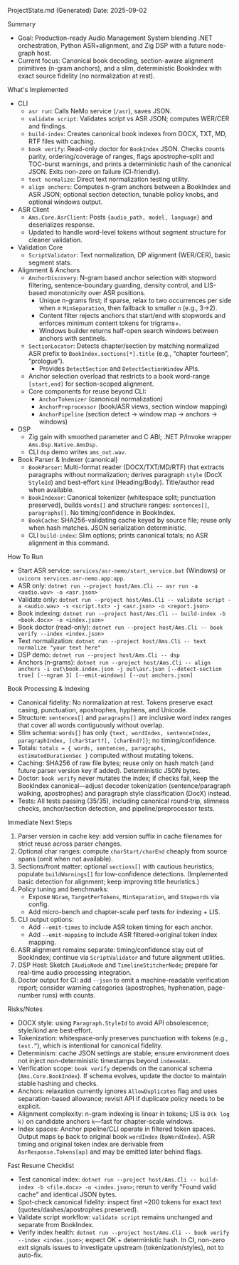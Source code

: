 ProjectState.md (Generated)
Date: 2025-09-02

Summary
- Goal: Production-ready Audio Management System blending .NET orchestration, Python ASR+alignment, and Zig DSP with a future node-graph host.
- Current focus: Canonical book decoding, section-aware alignment primitives (n-gram anchors), and a slim, deterministic BookIndex with exact source fidelity (no normalization at rest).

What's Implemented
- CLI
  - `asr run`: Calls NeMo service (`/asr`), saves JSON.
  - `validate script`: Validates script vs ASR JSON; computes WER/CER and findings.
  - `build-index`: Creates canonical book indexes from DOCX, TXT, MD, RTF files with caching.
  - `book verify`: Read-only doctor for `BookIndex` JSON. Checks counts parity, ordering/coverage of ranges, flags apostrophe-split and TOC-burst warnings, and prints a deterministic hash of the canonical JSON. Exits non-zero on failure (CI-friendly). 
  - `text normalize`: Direct text normalization testing utility.
  - `align anchors`: Computes n-gram anchors between a BookIndex and ASR JSON; optional section detection, tunable policy knobs, and optional windows output.
- ASR Client
  - `Ams.Core.AsrClient`: Posts `{audio_path, model, language}` and deserializes response.
  - Updated to handle word-level tokens without segment structure for cleaner validation.
- Validation Core
  - `ScriptValidator`: Text normalization, DP alignment (WER/CER), basic segment stats.
- Alignment & Anchors
  - `AnchorDiscovery`: N-gram based anchor selection with stopword filtering, sentence-boundary guarding, density control, and LIS-based monotonicity over ASR positions.
    - Unique n-grams first; if sparse, relax to two occurrences per side when ≥ `MinSeparation`, then fallback to smaller `n` (e.g., 3→2).
    - Content filter rejects anchors that start/end with stopwords and enforces minimum content tokens for trigrams+.
    - Windows builder returns half-open search windows between anchors with sentinels.
  - `SectionLocator`: Detects chapter/section by matching normalized ASR prefix to `BookIndex.sections[*].title` (e.g., “chapter fourteen”, “prologue”).
    - Provides `DetectSection` and `DetectSectionWindow` APIs.
  - Anchor selection overload that restricts to a book word-range `[start,end]` for section-scoped alignment.
  - Core components for reuse beyond CLI:
    - `AnchorTokenizer` (canonical normalization)
    - `AnchorPreprocessor` (book/ASR views, section window mapping)
    - `AnchorPipeline` (section detect → window map → anchors → windows)
- DSP
  - Zig gain with smoothed parameter and C ABI; .NET P/Invoke wrapper `Ams.Dsp.Native.AmsDsp`.
  - CLI `dsp` demo writes `ams_out.wav`.
- Book Parser & Indexer (canonical)
  - `BookParser`: Multi-format reader (DOCX/TXT/MD/RTF) that extracts paragraphs without normalization; derives paragraph `style` (DocX `StyleId`) and best-effort `kind` (Heading/Body). Title/author read when available.
  - `BookIndexer`: Canonical tokenizer (whitespace split; punctuation preserved), builds `words[]` and structure ranges: `sentences[]`, `paragraphs[]`. No timing/confidence in BookIndex.
  - `BookCache`: SHA256-validating cache keyed by source file; reuse only when hash matches. JSON serialization deterministic.
  - CLI `build-index`: Slim options; prints canonical totals; no ASR alignment in this command.

How To Run
- Start ASR service: `services/asr-nemo/start_service.bat` (Windows) or `uvicorn services.asr-nemo.app:app`.
- ASR only: `dotnet run --project host/Ams.Cli -- asr run -a <audio.wav> -o <asr.json>`
- Validate only: `dotnet run --project host/Ams.Cli -- validate script -a <audio.wav> -s <script.txt> -j <asr.json> -o <report.json>`
- Book indexing: `dotnet run --project host/Ams.Cli -- build-index -b <book.docx> -o <index.json>`
- Book doctor (read-only): `dotnet run --project host/Ams.Cli -- book verify --index <index.json>`
- Text normalization: `dotnet run --project host/Ams.Cli -- text normalize "your text here"`
- DSP demo: `dotnet run --project host/Ams.Cli -- dsp`
 - Anchors (n‑grams): `dotnet run --project host/Ams.Cli -- align anchors -i out\book.index.json -j out\asr.json [--detect-section true] [--ngram 3] [--emit-windows] [--out anchors.json]`

Book Processing & Indexing
- Canonical fidelity: No normalization at rest. Tokens preserve exact casing, punctuation, apostrophes, hyphens, and Unicode.
- Structure: `sentences[]` and `paragraphs[]` are inclusive word index ranges that cover all words contiguously without overlap.
- Slim schema: `words[]` has only `{text, wordIndex, sentenceIndex, paragraphIndex, [charStart?], [charEnd?]}`; no timing/confidence.
- Totals: `totals = { words, sentences, paragraphs, estimatedDurationSec }` computed without mutating tokens.
- Caching: SHA256 of raw file bytes; reuse only on hash match (and future parser version key if added). Deterministic JSON bytes.
- Doctor: `book verify` never mutates the index; if checks fail, keep the BookIndex canonical—adjust decoder tokenization (sentence/paragraph walking, apostrophes) and paragraph style classification (DocX) instead.
- Tests: All tests passing (35/35), including canonical round‑trip, slimness checks, anchor/section detection, and pipeline/preprocessor tests.

Immediate Next Steps
1) Parser version in cache key: add version suffix in cache filenames for strict reuse across parser changes.
2) Optional char ranges: compute `charStart/charEnd` cheaply from source spans (omit when not available).
3) Sections/front matter: optional `sections[]` with cautious heuristics; populate `buildWarnings[]` for low-confidence detections. (Implemented basic detection for alignment; keep improving title heuristics.)
4) Policy tuning and benchmarks:
   - Expose `NGram`, `TargetPerTokens`, `MinSeparation`, and `Stopwords` via config.
   - Add micro-bench and chapter-scale perf tests for indexing + LIS.
5) CLI output options:
   - Add `--emit-times` to include ASR token timing for each anchor.
   - Add `--emit-mapping` to include ASR filtered→original token index mapping.
6) ASR alignment remains separate: timing/confidence stay out of BookIndex; continue via `ScriptValidator` and future alignment utilities.
7) DSP Host: Sketch `IAudioNode` and `TimelineStitcherNode`; prepare for real-time audio processing integration.
8) Doctor output for CI: add `--json` to emit a machine-readable verification report; consider warning categories (apostrophes, hyphenation, page-number runs) with counts.

Risks/Notes
- DOCX style: using `Paragraph.StyleId` to avoid API obsolescence; style/kind are best‑effort.
- Tokenization: whitespace-only preserves punctuation with tokens (e.g., `test.”`), which is intentional for canonical fidelity.
- Determinism: cache JSON settings are stable; ensure environment does not inject non-deterministic timestamps beyond `indexedAt`.
 - Verification scope: `book verify` depends on the canonical schema (`Ams.Core.BookIndex`). If schema evolves, update the doctor to maintain stable hashing and checks.
 - Anchors: relaxation currently ignores `AllowDuplicates` flag and uses separation-based allowance; revisit API if duplicate policy needs to be explicit.
 - Alignment complexity: n-gram indexing is linear in tokens; LIS is `O(k log k)` on candidate anchors `k`—fast for chapter-scale windows.
  - Index spaces: Anchor pipeline/CLI operate in filtered token spaces. Output maps `bp` back to original book `wordIndex` (`bpWordIndex`). ASR timing and original token index are derivable from `AsrResponse.Tokens[ap]` and may be emitted later behind flags.

Fast Resume Checklist
- Test canonical index: `dotnet run --project host/Ams.Cli -- build-index -b <file.docx> -o <index.json>`; rerun to verify "Found valid cache" and identical JSON bytes.
- Spot-check canonical fidelity: inspect first ~200 tokens for exact text (quotes/dashes/apostrophes preserved).
- Validate script workflow: `validate script` remains unchanged and separate from BookIndex.
- Verify index health: `dotnet run --project host/Ams.Cli -- book verify --index <index.json>`; expect OK + deterministic hash. In CI, non-zero exit signals issues to investigate upstream (tokenization/styles), not to auto-fix.
